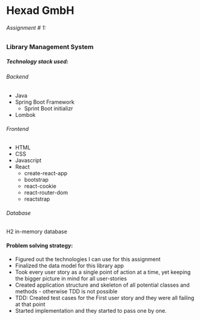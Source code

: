 # Hexad GmbH
###### Assignment # 1: 
### Library Management System
##### Technology stack used:
###### Backend
* Java
* Spring Boot Framework 
    * Sprint Boot initializr
* Lombok
###### Frontend
* HTML
* CSS
* Javascript
* React
    * create-react-app
    * bootstrap
    * react-cookie
    * react-router-dom
    * reactstrap

###### Database
H2 in-memory database

#### Problem solving strategy:
* Figured out the technologies I can use for this assignment
* Finalized the data model for this library app
* Took every user story as a single point of action at a time, yet keeping the bigger picture in mind for all user-stories
* Created application structure and skeleton of all potential classes and methods - otherwise TDD is not possible
* TDD: Created test cases for the First user story and they were all failing at that point
* Started implementation and they started to pass one by one.
